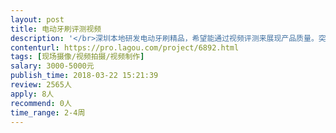 ```yaml
---                
layout: post       
title: 电动牙刷评测视频           
description: '</br>深圳本地研发电动牙刷精品，希望能通过视频评测来展现产品质量。突出高性价比。</br>如果合作愉快，可以长期合作！</br>'     
contenturl: https://pro.lagou.com/project/6892.html      
tags: [现场摄像/视频拍摄/视频制作]            
salary: 3000-5000元          
publish_time: 2018-03-22 15:21:39         
review: 2565人                   
apply: 8人                   
recommend: 0人                   
time_range: 2-4周              
---                 
```

